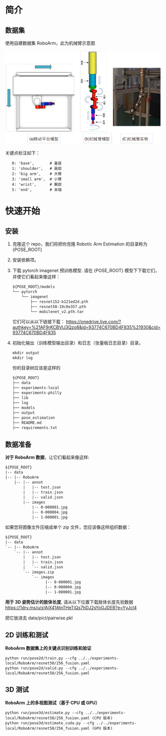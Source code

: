 # 简介
## 数据集
使用自建数据集 RoboArm，此为机械臂示意图

![示意图](./docs/机械臂示意图.png)

关键点标注如下：

```
   0: 'base',       # 基座
   1: 'shoulder',   # 肩部
   2: 'big arm',    # 大臂
   3: 'small arm',  # 小臂
   4: 'wrist',      # 腕部
   5: 'end',        # 末端
```



# 快速开始
## 安装
1. 克隆这个 repo，我们将把你克隆 Robotic Arm Estimation 的目录称为 {POSE_ROOT}
2. 安装依赖项。
3. 下载 pytorch imagenet 预训练模型. 请在 {POSE_ROOT} 模型下下载它们，并使它们看起来像这样：

   ```
   ${POSE_ROOT}/models
   └── pytorch
       └── imagenet
           ├── resnet152-b121ed2d.pth
           ├── resnet50-19c8e357.pth
           └── mobilenet_v2.pth.tar
   ```
   它们可以从以下链接下载：
   https://onedrive.live.com/?authkey=%21AF9rKCBVlJ3Qzo8&id=93774C670BD4F835%21930&cid=93774C670BD4F835



4. 初始化输出（训练模型输出目录）和日志（张量板日志目录）目录。
   ```
   mkdir output 
   mkdir log
   ```

   你的目录树应该是这样的

   ```
   ${POSE_ROOT}
   ├── data
   ├── experiments-local
   ├── experiments-philly
   ├── lib
   ├── log
   ├── models
   ├── output
   ├── pose_estimation
   ├── README.md
   ├── requirements.txt
   ```

## 数据准备
**对于 RoboArm 数据**，让它们看起来像这样:

```
${POSE_ROOT}
|-- data
|-- |-- RoboArm
    |-- |-- annot
        |   |-- test.json
        |   |-- train.json
        |   |-- valid.json
        |-- images
            |-- 0-000001.jpg
            |-- 0-000004.jpg
            |-- 1-000001.jpg
```

如果您将图像文件压缩成单个 zip 文件，您应该像这样组织数据：

```
${POSE_ROOT}
|-- data
`-- |-- RoboArm
    `-- |-- annot
        |   |-- test.json
        |   |-- train.json
        |   `-- valid.json
        `-- images.zip
            `-- images
                  |-- 0-000001.jpg
                  |-- 0-000004.jpg
                  |-- 1-000001.jpg
```


**用于 3D 姿势估计的肢体长度**, 请从以下位置下载肢体长度先验数据
https://1drv.ms/u/s!AjX41AtnTHeTiQs7hDJ2sYoGJDEB?e=YyJcI4

把它放进去 data/pict/pairwise.pkl


## 2D 训练和测试
**RoboArm 数据集上的关键点识别训练和验证**
```
python run/pose2d/train.py --cfg ../../experiments-local/RoboArm/resnet50/256_fusion.yaml
python run/pose2d/valid.py --cfg ../../experiments-local/RoboArm/resnet50/256_fusion.yaml
```
## 3D 测试
**RoboArm 上的多视图测试（基于 CPU 或 GPU）**
```
python run/pose3d/estimate.py --cfg ../../experiments-local/RoboArm/resnet50/256_fusion.yaml (CPU 版本)
python run/pose3d/estimate_cuda.py --cfg ../../experiments-local/RoboArm/resnet50/256_fusion.yaml (GPU 版本)
```




